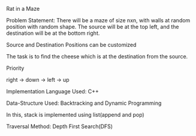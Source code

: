Rat in a Maze

Problem Statement:
There will be a maze of size nxn, with walls at random position with random shape. The source will be at the top left, and the destination will be at the bottom right.

Source and Destination Positions can be customized

The task is to find the cheese which is at the destination from the source.

Priority

right -> down -> left -> up

Implementation
Language Used: C++

Data-Structure Used: Backtracking and Dynamic Programming

In this, stack is implemented using list(append and pop)

Traversal Method: Depth First Search(DFS)

